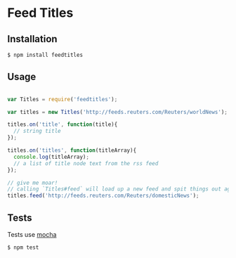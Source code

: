 # Feed Titles

## Installation

```bash
$ npm install feedtitles
```

## Usage

```javascript

var Titles = require('feedtitles');

var titles = new Titles('http://feeds.reuters.com/Reuters/worldNews');

titles.on('title', function(title){
  // string title
});

titles.on('titles', function(titleArray){
  console.log(titleArray);
  // a list of title node text from the rss feed
});

// give me moar!
// calling `Titles#feed` will load up a new feed and spit things out again
titles.feed('http://feeds.reuters.com/Reuters/domesticNews');
```

## Tests

Tests use [mocha](/visionmedia/mocha)

```bash
$ npm test
```
